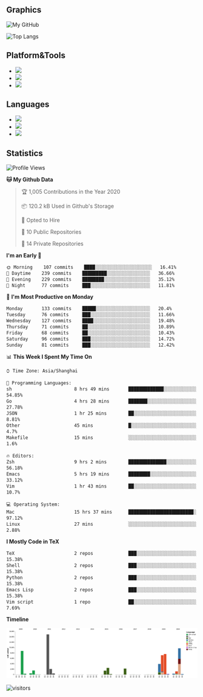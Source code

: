 ## Graphics

![My GitHub](https://github-readme-stats.vercel.app/api?username=SteamedFish&count_private=true&show_icons=true&theme=buefy&include_all_commits=false)

![Top Langs](https://github-readme-stats.vercel.app/api/top-langs/?username=SteamedFish&theme=buefy&hide=ruby&count_private=true&show_icons=true&layout=compact)

## Platform&Tools

* [![](https://img.shields.io/badge/ArchLinux--purple?style=flat-square&logo=ArchLinux)](https://www.archlinux.org/)
* [![](https://img.shields.io/badge/Gentoo-testing-purple?style=flat-square&logo=Gentoo)](https://www.gentoo.org/)
* [![](https://img.shields.io/badge/Doom%20Emacs-28-blue?style=flat-square&logo=Gnu%20emacs&logoColor=white)](https://www.gnu.org/software/emacs/)

## Languages

* [![](https://img.shields.io/badge/-Python-3776AB?style=flat-square&logo=python&logoColor=white)](https://www.python.org/)
* [![](https://img.shields.io/badge/-Bash-00ADD8?style=flat-square&logo=Gnu-bash&logoColor=white)](https://www.gnu.org/software/bash/)
* [![](https://img.shields.io/badge/-Go-00ADD8?style=flat-square&logo=go&logoColor=white)](https://golang.org/)

## Statistics

<!--START_SECTION:waka-->
![Profile Views](http://img.shields.io/badge/Profile%20Views-12-blue)

**🐱 My Github Data** 

> 🏆 1,005 Contributions in the Year 2020
 > 
> 📦 120.2 kB Used in Github's Storage 
 > 
> 💼 Opted to Hire
 > 
> 📜 10 Public Repositories 
 > 
> 🔑 14 Private Repositories  
 > 
**I'm an Early 🐤** 

```text
🌞 Morning    107 commits    ████░░░░░░░░░░░░░░░░░░░░░   16.41% 
🌆 Daytime    239 commits    █████████░░░░░░░░░░░░░░░░   36.66% 
🌃 Evening    229 commits    ████████░░░░░░░░░░░░░░░░░   35.12% 
🌙 Night      77 commits     ███░░░░░░░░░░░░░░░░░░░░░░   11.81%

```
📅 **I'm Most Productive on Monday** 

```text
Monday       133 commits    █████░░░░░░░░░░░░░░░░░░░░   20.4% 
Tuesday      76 commits     ███░░░░░░░░░░░░░░░░░░░░░░   11.66% 
Wednesday    127 commits    ████░░░░░░░░░░░░░░░░░░░░░   19.48% 
Thursday     71 commits     ██░░░░░░░░░░░░░░░░░░░░░░░   10.89% 
Friday       68 commits     ██░░░░░░░░░░░░░░░░░░░░░░░   10.43% 
Saturday     96 commits     ███░░░░░░░░░░░░░░░░░░░░░░   14.72% 
Sunday       81 commits     ███░░░░░░░░░░░░░░░░░░░░░░   12.42%

```


📊 **This Week I Spent My Time On** 

```text
⌚︎ Time Zone: Asia/Shanghai

💬 Programming Languages: 
sh                       8 hrs 49 mins       █████████████░░░░░░░░░░░░   54.85% 
Go                       4 hrs 28 mins       ███████░░░░░░░░░░░░░░░░░░   27.78% 
JSON                     1 hr 25 mins        ██░░░░░░░░░░░░░░░░░░░░░░░   8.81% 
Other                    45 mins             █░░░░░░░░░░░░░░░░░░░░░░░░   4.7% 
Makefile                 15 mins             ░░░░░░░░░░░░░░░░░░░░░░░░░   1.6%

🔥 Editors: 
Zsh                      9 hrs 2 mins        ██████████████░░░░░░░░░░░   56.18% 
Emacs                    5 hrs 19 mins       ████████░░░░░░░░░░░░░░░░░   33.12% 
Vim                      1 hr 43 mins        ██░░░░░░░░░░░░░░░░░░░░░░░   10.7%

💻 Operating System: 
Mac                      15 hrs 37 mins      ████████████████████████░   97.12% 
Linux                    27 mins             ░░░░░░░░░░░░░░░░░░░░░░░░░   2.88%

```

**I Mostly Code in TeX** 

```text
TeX                      2 repos             ███░░░░░░░░░░░░░░░░░░░░░░   15.38% 
Shell                    2 repos             ███░░░░░░░░░░░░░░░░░░░░░░   15.38% 
Python                   2 repos             ███░░░░░░░░░░░░░░░░░░░░░░   15.38% 
Emacs Lisp               2 repos             ███░░░░░░░░░░░░░░░░░░░░░░   15.38% 
Vim script               1 repo              ██░░░░░░░░░░░░░░░░░░░░░░░   7.69%

```


**Timeline**

![Chart not found](https://raw.githubusercontent.com/SteamedFish/SteamedFish/master/charts/bar_graph.png) 


<!--END_SECTION:waka-->

![visitors](https://visitor-badge.laobi.icu/badge?page_id=SteamedFish.SteamedFish)

